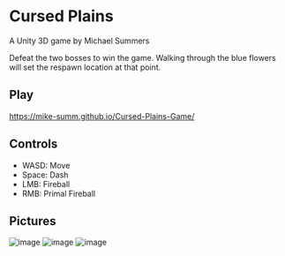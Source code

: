# Cursed Plains
A Unity 3D game by Michael Summers

Defeat the two bosses to win the game. Walking through the blue flowers will set the respawn location at that point.

## Play
https://mike-summ.github.io/Cursed-Plains-Game/
## Controls

- WASD: Move
- Space: Dash
- LMB: Fireball
- RMB: Primal Fireball

## Pictures
![image](https://user-images.githubusercontent.com/96584139/172138759-4195dc6c-8af1-41bf-86ea-77d5187a6bc1.png)
![image](https://user-images.githubusercontent.com/96584139/172140005-f18e8f22-2616-4f65-86f6-03786ac65cb8.png)
![image](https://user-images.githubusercontent.com/96584139/172139300-6d88efb3-08c0-49cd-83f3-689e83b0b48e.png)
